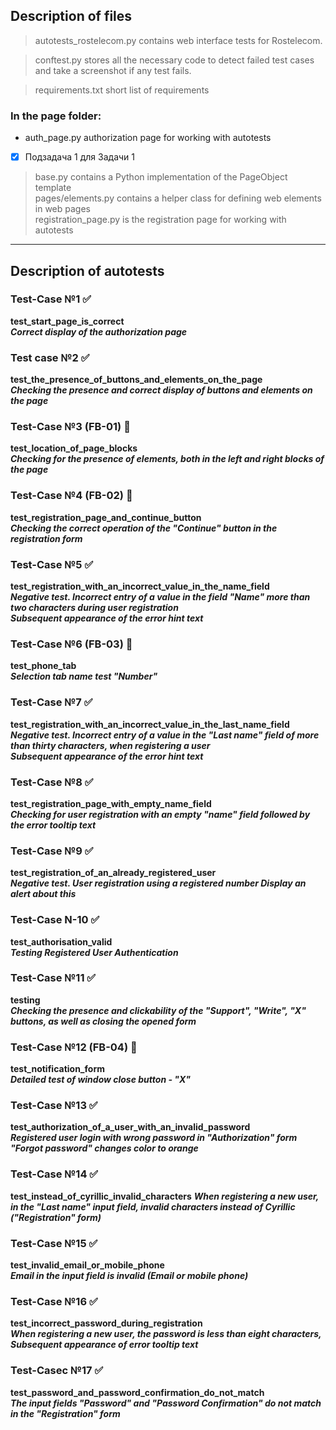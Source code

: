 ## Description of files  
> autotests_rostelecom.py contains web interface tests for Rostelecom.   

> conftest.py stores all the necessary code to detect failed test cases and take a screenshot if any test fails.   

> requirements.txt short list of requirements 
### In the page folder:    
   * auth_page.py authorization page for working with autotests 
   * [X] Подзадача 1 для Задачи 1  
   > base.py contains a Python implementation of the PageObject template   
   > pages/elements.py contains a helper class for defining web elements in web pages   
   > registration_page.py is the registration page for working with autotests  
------
## Description of autotests
### Test-Case №1  :white_check_mark:
**test_start_page_is_correct**  
***Correct display of the authorization page***    
### Test case №2  :white_check_mark:
**test_the_presence_of_buttons_and_elements_on_the_page**  
***Checking the presence and correct display of buttons and elements on the page***  
### Test-Case №3 (FB-01)  :red_circle:
**test_location_of_page_blocks**  
***Checking for the presence of elements, both in the left and right blocks of the page***   
### Test-Case №4 (FB-02)  :red_circle:
**test_registration_page_and_continue_button**  
***Checking the correct operation of the "Continue" button in the registration form***   
### Test-Case №5  :white_check_mark:
**test_registration_with_an_incorrect_value_in_the_name_field**   
***Negative test. Incorrect entry of a value in the field "Name" more than two characters during user registration  
Subsequent appearance of the error hint text***    
### Test-Case №6 (FB-03)  :red_circle:
**test_phone_tab**  
***Selection tab name test "Number"***  
### Test-Case №7  :white_check_mark:
**test_registration_with_an_incorrect_value_in_the_last_name_field**  
***Negative test. Incorrect entry of a value in the "Last name" field of more than thirty characters, when registering a user   
Subsequent appearance of the error hint text***   
### Test-Case №8  :white_check_mark:
**test_registration_page_with_empty_name_field**   
***Checking for user registration with an empty "name" field followed by the error tooltip text***   
### Test-Case №9  :white_check_mark:
**test_registration_of_an_already_registered_user**  
***Negative test. User registration using a registered number
Display an alert about this***   
### Test-Case N-10  :white_check_mark:
**test_authorisation_valid**  
***Testing Registered User Authentication***   
### Test-Case №11   :white_check_mark:
**testing**  
***Checking the presence and clickability of the "Support", "Write", "X" buttons, as well as closing the opened form***   
### Test-Case №12 (FB-04) :red_circle:  
**test_notification_form**  
***Detailed test of window close button - "X"***
### Test-Case №13  :white_check_mark:
**test_authorization_of_a_user_with_an_invalid_password**  
***Registered user login with wrong password in "Authorization" form
"Forgot password" changes color to orange***   
### Test-Case №14   :white_check_mark:
**test_instead_of_cyrillic_invalid_characters**
***When registering a new user, in the "Last name" input field, invalid characters instead of Cyrillic ("Registration" form)***   
### Test-Case №15  :white_check_mark:
**test_invalid_email_or_mobile_phone**  
***Email in the input field is invalid (Email or mobile phone)***  
### Test-Case №16  :white_check_mark:
**test_incorrect_password_during_registration**  
***When registering a new user, the password is less than eight characters,
Subsequent appearance of error tooltip text***  
### Test-Caseс №17  :white_check_mark:
**test_password_and_password_confirmation_do_not_match**   
***The input fields "Password" and "Password Confirmation" do not match in the "Registration" form***
